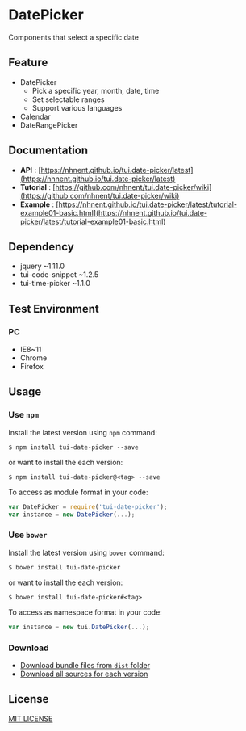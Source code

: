 # DatePicker
Components that select a specific date

## Feature
* DatePicker
    * Pick a specific year, month, date, time
    * Set selectable ranges
    * Support various languages
* Calendar
* DateRangePicker

## Documentation
* **API** : [https://nhnent.github.io/tui.date-picker/latest](https://nhnent.github.io/tui.date-picker/latest)
* **Tutorial** : [https://github.com/nhnent/tui.date-picker/wiki](https://github.com/nhnent/tui.date-picker/wiki)
* **Example** :
[https://nhnent.github.io/tui.date-picker/latest/tutorial-example01-basic.html](https://nhnent.github.io/tui.date-picker/latest/tutorial-example01-basic.html)

## Dependency
* jquery ~1.11.0
* tui-code-snippet ~1.2.5
* tui-time-picker ~1.1.0

## Test Environment
### PC
* IE8~11
* Chrome
* Firefox

## Usage
### Use `npm`

Install the latest version using `npm` command:

```
$ npm install tui-date-picker --save
```

or want to install the each version:

```
$ npm install tui-date-picker@<tag> --save
```

To access as module format in your code:

```javascript
var DatePicker = require('tui-date-picker');
var instance = new DatePicker(...);
```

### Use `bower`
Install the latest version using `bower` command:

```
$ bower install tui-date-picker
```

or want to install the each version:

```
$ bower install tui-date-picker#<tag>
```

To access as namespace format in your code:

```javascript
var instance = new tui.DatePicker(...);
```

### Download
* [Download bundle files from `dist` folder](https://github.com/nhnent/tui.date-picker/tree/production/dist)
* [Download all sources for each version](https://github.com/nhnent/tui.date-picker/releases)

## License
[MIT LICENSE](https://github.com/nhnent/tui.date-picker/blob/master/LICENSE)
